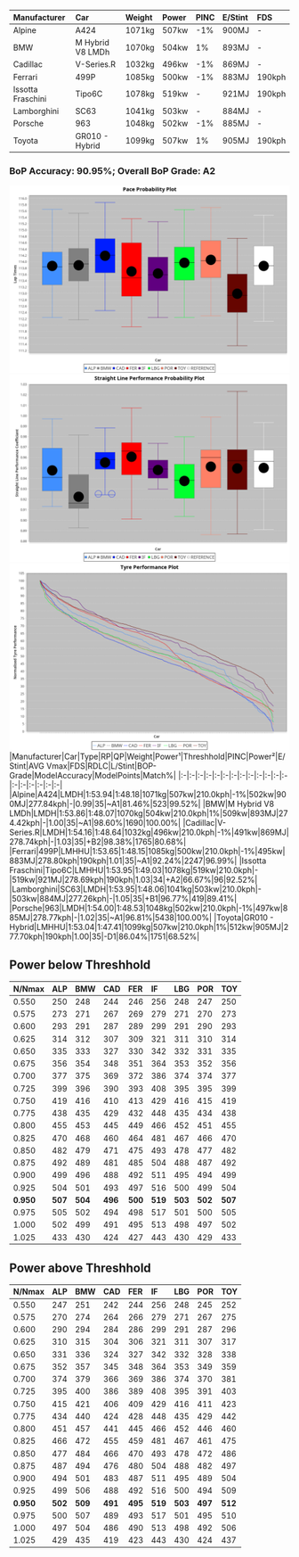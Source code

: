 |Manufacturer|Car|Weight|Power|PINC|E/Stint|FDS|
|:-|:-|:-|:-|:-|:-|:-|
|Alpine|A424|1071kg|507kw|-1%|900MJ|-|
|BMW|M Hybrid V8 LMDh|1070kg|504kw|1%|893MJ|-|
|Cadillac|V-Series.R|1032kg|496kw|-1%|869MJ|-|
|Ferrari|499P|1085kg|500kw|-1%|883MJ|190kph|
|Issotta Fraschini|Tipo6C|1078kg|519kw|-|921MJ|190kph|
|Lamborghini|SC63|1041kg|503kw|-|884MJ|-|
|Porsche|963|1048kg|502kw|-1%|885MJ|-|
|Toyota|GR010 - Hybrid|1099kg|507kw|1%|905MJ|190kph|

### BoP Accuracy: 90.95%; Overall BoP Grade: A2
![PACECHART](./IMG/ACOMETHOD.png)
![STRAIGHTLINEPERFORMANCECHART](./IMG/ACOMETHOD_sp.png)
![TYREPERFORMANCECHART](./IMG/ACOMETHOD_tw.png)
|Manufacturer|Car|Type|RP|QP|Weight|Power¹|Threshhold|PINC|Power²|E/Stint|AVG Vmax|FDS|RDLC|L/Stint|BOP-Grade|ModelAccuracy|ModelPoints|Match%|
|:-|:-|:-|:-|:-|:-|:-|:-|:-|:-|:-|:-|:-|:-|:-|:-|:-|:-|:-|
|Alpine|A424|LMDH|1:53.94|1:48.18|1071kg|507kw|210.0kph|-1%|502kw|900MJ|277.84kph|-|0.99|35|~A1|81.46%|523|99.52%|
|BMW|M Hybrid V8 LMDh|LMDH|1:53.86|1:48.07|1070kg|504kw|210.0kph|1%|509kw|893MJ|274.42kph|-|1.00|35|~A1|98.60%|1690|100.00%|
|Cadillac|V-Series.R|LMDH|1:54.16|1:48.64|1032kg|496kw|210.0kph|-1%|491kw|869MJ|278.74kph|-|1.03|35|+B2|98.38%|1765|80.68%|
|Ferrari|499P|LMHHU|1:53.65|1:48.15|1085kg|500kw|210.0kph|-1%|495kw|883MJ|278.80kph|190kph|1.01|35|~A1|92.24%|2247|96.99%|
|Issotta Fraschini|Tipo6C|LMHHU|1:53.95|1:49.03|1078kg|519kw|210.0kph|-|519kw|921MJ|278.69kph|190kph|1.03|34|+A2|66.67%|96|92.52%|
|Lamborghini|SC63|LMDH|1:53.95|1:48.06|1041kg|503kw|210.0kph|-|503kw|884MJ|277.26kph|-|1.05|35|+B1|96.77%|419|89.41%|
|Porsche|963|LMDH|1:54.00|1:48.53|1048kg|502kw|210.0kph|-1%|497kw|885MJ|278.77kph|-|1.02|35|~A1|96.81%|5438|100.00%|
|Toyota|GR010 - Hybrid|LMHHU|1:53.04|1:47.41|1099kg|507kw|210.0kph|1%|512kw|905MJ|277.70kph|190kph|1.00|35|-D1|86.04%|1751|68.52%|

## Power below Threshhold
|N/Nmax|ALP|BMW|CAD|FER|IF|LBG|POR|TOY|
|:-|:-|:-|:-|:-|:-|:-|:-|:-|
|0.550|250|248|244|246|256|248|247|250|
|0.575|273|271|267|269|279|271|270|273|
|0.600|293|291|287|289|299|291|290|293|
|0.625|314|312|307|309|321|311|310|314|
|0.650|335|333|327|330|342|332|331|335|
|0.675|356|354|348|351|364|353|352|356|
|0.700|377|375|369|372|386|374|374|377|
|0.725|399|396|390|393|408|395|395|399|
|0.750|419|416|410|413|429|416|415|419|
|0.775|438|435|429|432|448|435|434|438|
|0.800|455|453|445|449|466|452|451|455|
|0.825|470|468|460|464|481|467|466|470|
|0.850|482|479|471|475|493|478|477|482|
|0.875|492|489|481|485|504|488|487|492|
|0.900|499|496|488|492|511|495|494|499|
|0.925|504|501|493|497|516|500|499|504|
|**0.950**|**507**|**504**|**496**|**500**|**519**|**503**|**502**|**507**|
|0.975|505|502|494|498|517|501|500|505|
|1.000|502|499|491|495|513|498|497|502|
|1.025|433|430|424|427|443|430|429|433|

## Power above Threshhold
|N/Nmax|ALP|BMW|CAD|FER|IF|LBG|POR|TOY|
|:-|:-|:-|:-|:-|:-|:-|:-|:-|
|0.550|247|251|242|244|256|248|245|252|
|0.575|270|274|264|266|279|271|267|275|
|0.600|290|294|284|286|299|291|287|296|
|0.625|310|315|304|306|321|311|307|317|
|0.650|331|336|324|327|342|332|328|338|
|0.675|352|357|345|348|364|353|349|359|
|0.700|374|379|366|369|386|374|370|381|
|0.725|395|400|386|389|408|395|391|403|
|0.750|415|421|406|409|429|416|411|423|
|0.775|434|440|424|428|448|435|429|442|
|0.800|451|457|441|445|466|452|446|460|
|0.825|466|472|455|459|481|467|461|475|
|0.850|477|484|466|470|493|478|472|486|
|0.875|487|494|476|480|504|488|482|497|
|0.900|494|501|483|487|511|495|489|504|
|0.925|499|506|488|492|516|500|494|509|
|**0.950**|**502**|**509**|**491**|**495**|**519**|**503**|**497**|**512**|
|0.975|500|507|489|493|517|501|495|510|
|1.000|497|504|486|490|513|498|492|506|
|1.025|429|435|419|423|443|430|424|437|
